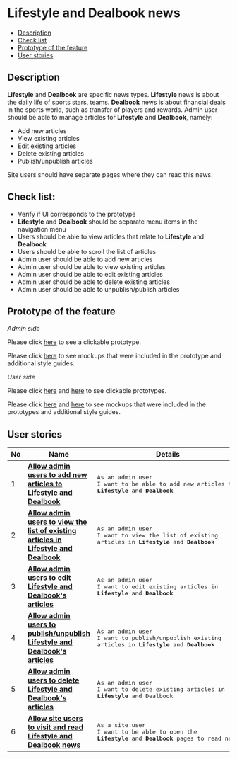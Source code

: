# Lifestyle and Dealbook news

- [Description](#description)
- [Check list](#check-list)
- [Prototype of the feature](#prototype-of-the-feature)
- [User stories](#user-stories)

## Description

<b>Lifestyle</b> and <b>Dealbook</b> are specific news types. <b>Lifestyle</b> news is about the daily life of sports stars, teams.
<b>Dealbook</b> news is about financial deals in the sports world, such as transfer of players and rewards.
Admin user should be able to manage articles for <b>Lifestyle</b> and <b>Dealbook</b>, namely:
  - Add new articles
  - View existing articles
  - Edit existing articles
  - Delete existing articles
  - Publish/unpublish articles

Site users should have separate pages where they can read this news.

## Check list:

  - Verify if UI corresponds to the prototype
  - <b>Lifestyle</b> and <b>Dealbook</b> should be separate menu items in the navigation menu
  - Users should be able to view articles that relate to <b>Lifestyle</b> and <b>Dealbook</b>
  - Users should be able to scroll the list of articles
  - Admin user should be able to add new articles
  - Admin user should be able to view existing articles
  - Admin user should be able to edit existing articles
  - Admin user should be able to delete existing articles
  - Admin user should be able to unpublish/publish articles

## Prototype of the feature

_Admin side_

Please click [here](https://www.figma.com/proto/NCxW6Vl3GCsRUxds7yJEUh/Manage-Articles?node-id=6313%3A12981&viewport=-258%2C426%2C0.055423103272914886&scaling=min-zoom) to see a clickable prototype.

Please click [here](https://www.figma.com/file/NCxW6Vl3GCsRUxds7yJEUh/Manage-Articles?node-id=0%3A1073) to see mockups that were included in the prototype and additional style guides.

_User side_

Please click [here](https://www.figma.com/proto/P3Ayi81FT9rH95OYXkV6px/Dealbook-Page?node-id=0%3A2&viewport=1041%2C428%2C0.17152680456638336&scaling=min-zoom) and [here](https://www.figma.com/proto/K1ppj2AeBOoMMvFHDLh44k/Lifestyle?node-id=0%3A2&viewport=2481%2C-54%2C0.3953210413455963&scaling=min-zoom) to see clickable prototypes.

Please click [here](https://www.figma.com/file/P3Ayi81FT9rH95OYXkV6px/Dealbook-Page?node-id=0%3A1) and [here](https://www.figma.com/file/K1ppj2AeBOoMMvFHDLh44k/Lifestyle?node-id=0%3A1) to see mockups that were included in the prototypes and additional style guides.

## User stories

No           |      Name     |   Details
------------ | ------------- | -------------
1 |[**Allow admin users to add new articles to Lifestyle and Dealbook**](/products/sports_hub_portal/web_application_features/lifestyle_dealbook_news/user_stories/create_new_article)|<pre>As an admin user<br>I want to be able to add new articles to <b>Lifestyle</b> and <b>Dealbook</b></pre>
2 |[**Allow admin users to view the list of existing articles in Lifestyle and Dealbook**](/products/sports_hub_portal/web_application_features/lifestyle_dealbook_news/user_stories/admin_articles_list)|<pre>As an admin user<br>I want to view the list of existing articles in <b>Lifestyle</b> and <b>Dealbook</b></pre>
3 |[**Allow admin users to edit Lifestyle and Dealbook's articles**](/products/sports_hub_portal/web_application_features/lifestyle_dealbook_news/user_stories/edit_article)|<pre>As an admin user<br>I want to edit existing articles in <b>Lifestyle</b> and <b>Dealbook</b></pre>
4 |[**Allow admin users to publish/unpublish Lifestyle and Dealbook's articles**](/products/sports_hub_portal/web_application_features/lifestyle_dealbook_news/user_stories/publish_unpublish_article)|<pre>As an admin user<br>I want to publish/unpublish existing articles in <b>Lifestyle</b> and <b>Dealbook</b></pre>
5 |[**Allow admin users to delete Lifestyle and Dealbook's articles**](/products/sports_hub_portal/web_application_features/lifestyle_dealbook_news/user_stories/delete_article)|<pre>As an admin user<br>I want to delete existing articles in <b>Lifestyle</b> and Dealbook</pre>
6 |[**Allow site users to visit and read Lifestyle and Dealbook news**](/products/sports_hub_portal/web_application_features/lifestyle_dealbook_news/user_stories/view_articles)|<pre>As a site user<br>I want to be able to open the <b>Lifestyle</b> and <b>Dealbook</b> pages to read news</pre>
